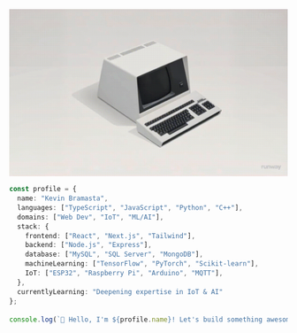 <div align="center" style="display: flex; justify-content: center;">
  <img align="center" src="https://raw.githubusercontent.com/justKevv/justKevv/main/hltows.gif" style="width: 100%; height= auto">
</div>

```ts
const profile = {
  name: "Kevin Bramasta",
  languages: ["TypeScript", "JavaScript", "Python", "C++"],
  domains: ["Web Dev", "IoT", "ML/AI"],
  stack: {
    frontend: ["React", "Next.js", "Tailwind"],
    backend: ["Node.js", "Express"],
    database: ["MySQL", "SQL Server", "MongoDB"],
    machineLearning: ["TensorFlow", "PyTorch", "Scikit-learn"],
    IoT: ["ESP32", "Raspberry Pi", "Arduino", "MQTT"],
  },
  currentlyLearning: "Deepening expertise in IoT & AI"
};

console.log(`👋 Hello, I'm ${profile.name}! Let's build something awesome. 🚀`);
```
